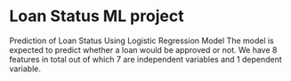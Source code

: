 # Loan Status ML project
Prediction of Loan Status Using Logistic Regression Model
The model is expected to predict whether a loan would be approved or not. We have 8 features in total out of which 7 are independent variables and 1 dependent variable.
